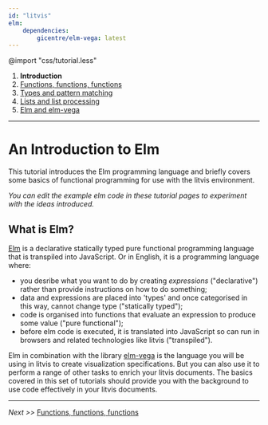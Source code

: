 ```yaml
---
id: "litvis"
elm:
    dependencies:
        gicentre/elm-vega: latest
---
```


@import "css/tutorial.less"

1.  **Introduction**
2.  [Functions, functions, functions](elmIntroduction2.md)
3.  [Types and pattern matching](elmIntroduction3.md)
4.  [Lists and list processing](elmIntroduction4.md)
5.  [Elm and elm-vega](elmIntroduction5.md)

---

# An Introduction to Elm

This tutorial introduces the Elm programming language and briefly covers some basics of functional programming for use with the litvis environment.

_You can edit the example elm code in these tutorial pages to experiment with the ideas introduced._

## What is Elm?

[Elm](http://elm-lang.org) is a declarative statically typed pure functional programming language that is transpiled into JavaScript.
Or in English, it is a programming language where:

*   you desribe what you want to do by creating _expressions_ ("declarative") rather than provide instructions on how to do something;
*   data and expressions are placed into 'types' and once categorised in this way, cannot change type ("statically typed");
*   code is organised into functions that evaluate an expression to produce some value ("pure functional");
*   before elm code is executed, it is translated into JavaScript so can run in browsers and related technologies like litvis ("transpiled").

Elm in combination with the library [elm-vega](http://package.elm-lang.org/packages/gicentre/elm-vega/latest) is the language you will be using in litvis to create visualization specifications.
But you can also use it to perform a range of other tasks to enrich your litvis documents.
The basics covered in this set of tutorials should provide you with the background to use code effectively in your litvis documents.

---

_Next >>_ [Functions, functions, functions](elmIntroduction2.md)

